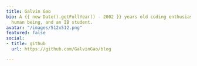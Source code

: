 ```yaml
---
title: Galvin Gao
bio: A {{ new Date().getFullYear() - 2002 }} years old coding enthusiast, a humorous
  human being, and an IB student.
avatar: "/images/512x512.png"
featured: false
social:
- title: github
  url: https://github.com/GalvinGao/blog

---
```


